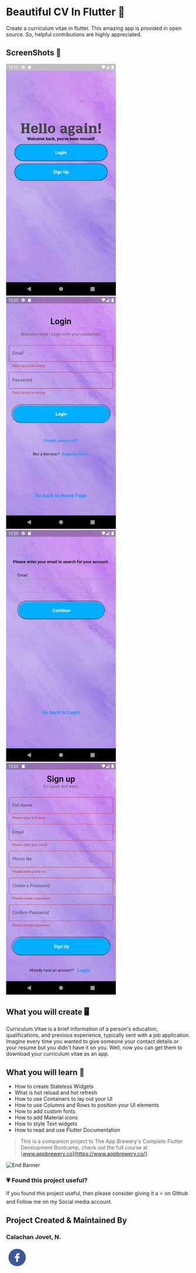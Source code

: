 # Beautiful CV In Flutter 💖
Create a curriculum vitae in flutter.
This amazing app is provided in open source. So, helpful contributions are highly appreciated.

## ScreenShots 📱
<img src="images/homepage.jpg"  width="300"/>  <img src="images/loginpage.jpg" width="300"/>  <img src="images/forgotPWpage.jpg" width="300"/>  <img src="images/signuppage.jpg" width="300"/> 


## What you will create 🖥️

Curriculum Vitae is a brief information of a person's education, qualifications, and previous experience, typically sent with a job application. Imagine every time you wanted to give someone your contact details or your resume but you didn't have it on you. Well, now you can get them to download your curriculum vitae as an app.

## What you will learn 📖

* How to create Stateless Widgets
* What is hot reload and hot refresh
* How to use Containers to lay out your UI
* How to use Columns and Rows to position your UI elements
* How to add custom fonts
* How to add Material icons
* How to style Text widgets
* How to read and use Flutter Documentation

>This is a companion project to The App Brewery's Complete Flutter Development Bootcamp, check out the full course at [www.appbrewery.co](https://www.appbrewery.co/)

![End Banner](https://github.com/londonappbrewery/Images/blob/master/readme-end-banner.png)

### 💗 Found this project useful?
If you found this project useful, then please consider giving it a :star: on Github and Follow me on my Social media account.
## Project Created & Maintained By
### Calachan Jovet, N.
<a href="https://www.facebook.com/vetjogwapo/"><img src="https://raw.githubusercontent.com/aritraroy/social-icons/master/facebook-icon.png" width="60"></a>
